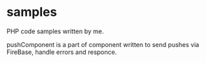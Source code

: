 # samples
PHP code samples written by me.

pushComponent is a part of component written to send pushes via FireBase, handle errors and responce.